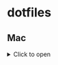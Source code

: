 # dotfiles

## Mac

<details>
<summary>Click to open</summary>

### Initial Setup

Install Nix package manager

```bash
sh <(curl -L https://nixos.org/nix/install)
```

```bash
# TODO: install jsonnet method
jsonnet ~/dotfiles/home-manager/programs/mcp/config.jsonnet > ~/dotfiles/home-manager/programs/mcp/config.json
```

Use nix-darwin to configure your macOS system with declarative configuration

```bash
export NIX_CONFIG="experimental-features = nix-command flakes"
nix run github:LnL7/nix-darwin -- switch --flake ".#shuntaka"
```

GitHub Authentication

```bash
gh auth login
```

Manual Application Installation

- Kindle
- Happy Hacking Keyboard.app
- CompareMerge.app
- Testcontainers Desktop.app

Install Haskell (nix package unstable)

```bash
curl --proto '=https' --tlsv1.2 -sSf https://get-ghcup.haskell.org | sh
```

```bash
ghcup tui
```

Install Neovim plugin and Mason LSPs

```bash
nvim
```

Install mise tools

```bash
mise install
```

Setting rust tools.(When installing rustup through Nix, rust-analyzer may not function properly.)

```bash
curl --proto '=https' --tlsv1.2 -sSf https://sh.rustup.rs | sh

# custom install
#    default host triple: aarch64-apple-darwin
#      default toolchain: stable
#                profile: default
#   modify PATH variable: no

rust up update
```

```bash
cargo install mini-redis
```

### Develop

Update package versions when needed:

```bash
nix run github:berberman/nvfetcher -- -c "$HOME/dotfiles/nvfetcher.toml" -o "_sources"
```

Update nvfetcher tools hash

```bash
nix run github:Mic92/nix-update
```

mise reset

```bash
mise uninstall node --all
mise uninstall python --all
```

</details>
